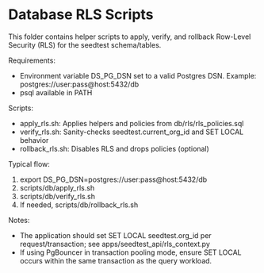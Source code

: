 # Database RLS Scripts

This folder contains helper scripts to apply, verify, and rollback Row-Level Security (RLS) for the seedtest schema/tables.

Requirements:
- Environment variable DS_PG_DSN set to a valid Postgres DSN. Example: postgres://user:pass@host:5432/db
- psql available in PATH

Scripts:
- apply_rls.sh: Applies helpers and policies from db/rls/rls_policies.sql
- verify_rls.sh: Sanity-checks seedtest.current_org_id and SET LOCAL behavior
- rollback_rls.sh: Disables RLS and drops policies (optional)

Typical flow:
1) export DS_PG_DSN=postgres://user:pass@host:5432/db
2) scripts/db/apply_rls.sh
3) scripts/db/verify_rls.sh
4) If needed, scripts/db/rollback_rls.sh

Notes:
- The application should set SET LOCAL seedtest.org_id per request/transaction; see apps/seedtest_api/rls_context.py
- If using PgBouncer in transaction pooling mode, ensure SET LOCAL occurs within the same transaction as the query workload.